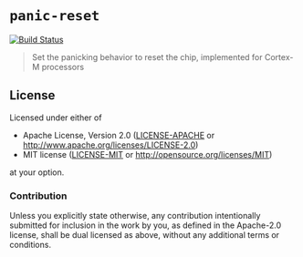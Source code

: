 # `panic-reset`

[![Build Status](https://travis-ci.org/korken89/panic-reset.svg?branch=master)](https://travis-ci.org/korken89/panic-reset)

> Set the panicking behavior to reset the chip, implemented for Cortex-M processors

## License

Licensed under either of

- Apache License, Version 2.0 ([LICENSE-APACHE](LICENSE-APACHE) or
  http://www.apache.org/licenses/LICENSE-2.0)
- MIT license ([LICENSE-MIT](LICENSE-MIT) or http://opensource.org/licenses/MIT)

at your option.

### Contribution

Unless you explicitly state otherwise, any contribution intentionally submitted for inclusion in the
work by you, as defined in the Apache-2.0 license, shall be dual licensed as above, without any
additional terms or conditions.
